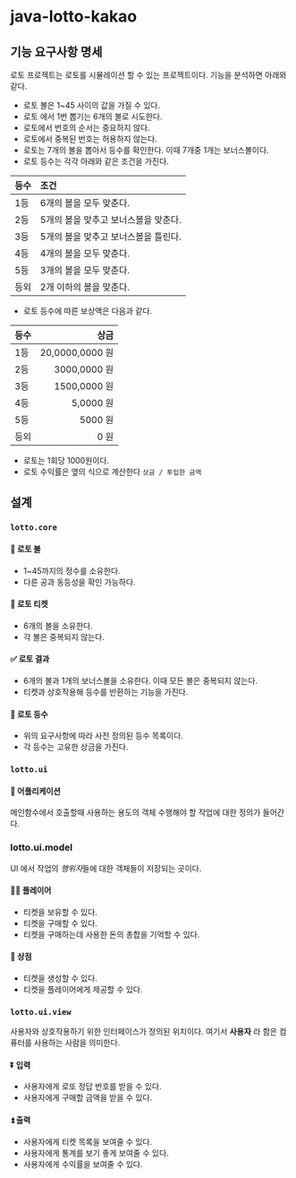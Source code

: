 # java-lotto-kakao

## 기능 요구사항 명세

로토 프로젝트는 로토를 시뮬레이션 할 수 있는 프로젝트이다.
기능을 분석하면 아래와 같다.

- 로토 볼은 1~45 사이의 값을 가질 수 있다.
- 로토 에서 1번 뽑기는 6개의 볼로 시도한다.
- 로토에서 번호의 순서는 중요하지 않다.
- 로토에서 중복된 번호는 허용하지 않는다.
- 로토는 7개의 볼을 뽑아서 등수를 확인한다. 이때 7개중 1개는 보너스볼이다.
- 로토 등수는 각각 아래와 같은 조건을 가진다.

| 등수  | 조건                    |
|:----|:----------------------|
| 1등  | 6개의 볼을 모두 맞춘다.        |
| 2등  | 5개의 볼을 맞추고 보너스볼을 맞춘다. |
| 3등  | 5개의 볼을 맞추고 보너스볼을 틀린다. |
| 4등  | 4개의 볼을 모두 맞춘다.        |
| 5등  | 3개의 볼을 모두 맞춘다.        |
| 등외  | 2개 이하의 볼을 맞춘다.        |

- 로토 등수에 따른 보상액은 다음과 같다.

| 등수  |             상금 |
|:----|---------------:|
| 1등  | 20,0000,0000 원 |
| 2등  |    3000,0000 원 |
| 3등  |    1500,0000 원 |
| 4등  |       5,0000 원 |
| 5등  |         5000 원 |
| 등외  |            0 원 |

- 로토는 1회당 1000원이다.
- 로토 수익률은 옆의 식으로 계산한다 `상금 / 투입한 금액`

## 설계

### `lotto.core`

#### 🎱 로토 볼

- 1~45까지의 정수를 소유한다.
- 다른 공과 동등성을 확인 가능하다.

#### 🎫 로토 티켓

- 6개의 볼을 소유한다.
- 각 볼은 중복되지 않는다.

#### ✅ 로토 결과

- 6개의 볼과 1개의 보너스볼을 소유한다. 이때 모든 볼은 중복되지 않는다.
- 티켓과 상호작용해 등수를 반환하는 기능을 가진다.

#### 🏅 로토 등수

- 위의 요구사항에 따라 사전 정의된 등수 목록이다.
- 각 등수는 고유한 상금을 가진다.

### `lotto.ui`

#### 📱 어플리케이션

메인함수에서 호출할때 사용하는 용도의 객체
수행해야 할 작업에 대한 정의가 들어간다.

### lotto.ui.model

UI 에서 작업의 *행위자*들에 대한 객체들이 저장되는 곳이다.

#### 🙍‍♂️ 플레이어

- 티켓을 보유할 수 있다.
- 티켓을 구매할 수 있다.
- 티켓을 구매하는데 사용한 돈의 총합을 기억할 수 있다.

#### 🏪 상점

- 티켓을 생성할 수 있다.
- 티켓을 플레이어에게 제공할 수 있다.

### `lotto.ui.view`

사용자와 상호작용하기 위한 인터페이스가 정의된 위치이다.
여기서 **사용자** 라 함은 컴퓨터를 사용하는 사람을 의미한다.

#### ⏬ 입력

- 사용자에게 로또 정답 번호를 받을 수 있다.
- 사용자에게 구매할 금액을 받을 수 있다.

#### ⏫ 출력

- 사용자에게 티켓 목록을 보여줄 수 있다.
- 사용자에게 통계를 보기 좋게 보여줄 수 있다.
- 사용자에게 수익률을 보여줄 수 있다.

